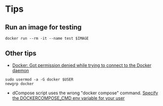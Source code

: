 # Tips
## Run an image for testing 
```
docker run --rm -it --name test $IMAGE
```

## Other tips
- [Docker: Got permission denied while trying to connect to the Docker daemon](https://stackoverflow.com/questions/47854463/docker-got-permission-denied-while-trying-to-connect-to-the-docker-daemon-socke)
```
sudo usermod -a -G docker $USER
newgrp docker
```

- dCompose script uses the wrong "docker compose" command.
[Specify the DOCKERCOMPOSE_CMD env variable for your user](https://www.xda-developers.com/set-environment-variable-in-ubuntu/)
